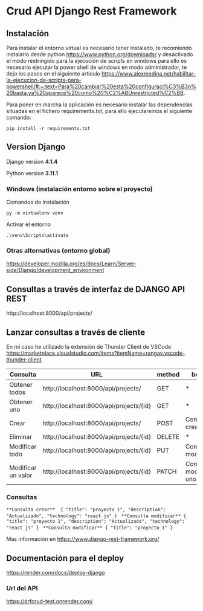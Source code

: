 # Crud API Django Rest Framework

## Instalación
Para instalar el entorno virtual es necesario tener instalado, te recomiendo instalarlo desde python https://www.python.org/downloads/ y desactivado el modo restringido para la ejecución de scripts en windows para ello es necesario ejecutar la power shell de windows en modo administrador, te dejo los pasos en el siguiente artículo https://www.alexmedina.net/habilitar-la-ejecucion-de-scripts-para-powershell/#:~:text=Para%20cambiar%20esta%20configuraci%C3%B3n%20basta,ya%20aparece%20como%20%C2%ABUnrestricted%C2%BB.

Para poner en marcha la aplicación es necesario instalar las dependencías situadas en el fichero requirements.txt, para ello ejecutaremos el siguiente comando:

    pip install -r requirements.txt

## Version Django

Django version **4.1.4**

Python version **3.11.1**

### Windows (instalación entorno sobre el proyecto)

Comandos de instalación

    py -m virtualenv venv
    
Activar el entorno

	.\venv\Scripts\activate

### Otras alternativas (entorno global)

https://developer.mozilla.org/es/docs/Learn/Server-side/Django/development_environment

## Consultas a través de interfaz de DJANGO API REST

http://localhost:8000/api/projects/

## Lanzar consultas a través de cliente
En mi caso he utilizado la extensión de Thunder Client de VSCode https://marketplace.visualstudio.com/items?itemName=rangav.vscode-thunder-client
	
|Consulta|URL|method|body| 
|--|--|--|--
|Obtener todos|http://localhost:8000/api/projects/|GET|*|
|Obtener uno|http://localhost:8000/api/projects/{id}|GET|*|
|Crear|http://localhost:8000/api/projects/|POST|Consulta crear|
|Eliminar|http://localhost:8000/api/projects/{id}|DELETE|*|
|Modificar todo|http://localhost:8000/api/projects/{id}|PUT|Consulta modificar|
|Modificar un valor|http://localhost:8000/api/projects/{id}|PATCH|Consulta modificar uno|

### Consultas

`**Consulta crear** 
{
  "title": "proyecto 1",
  "description": "Actualizado",
  "technology": "react js"
}
`
`**Consulta modificar**
{
  "title": "proyecto 1",
  "description": "Actualizado",
  "technology": "react js"
} `
`**Consulta modificar**
{
  "title": "proyecto 1"
} `

Mas información en https://www.django-rest-framework.org/

## Documentación para el deploy

https://render.com/docs/deploy-django

### Url del API

https://drfcrud-test.onrender.com/